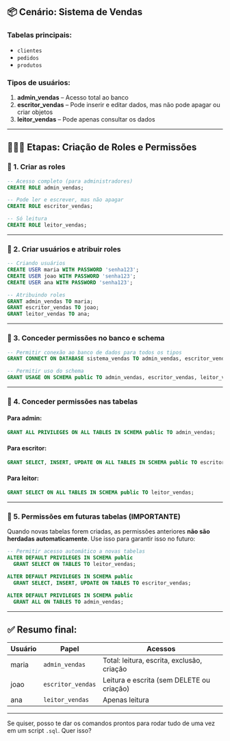 ## 📦 **Cenário: Sistema de Vendas**

### Tabelas principais:

* `clientes`
* `pedidos`
* `produtos`

### Tipos de usuários:

1. **admin\_vendas** – Acesso total ao banco
2. **escritor\_vendas** – Pode inserir e editar dados, mas não pode apagar ou criar objetos
3. **leitor\_vendas** – Pode apenas consultar os dados

---

## 🧑‍🤝‍🧑 **Etapas: Criação de Roles e Permissões**

### 🔹 1. Criar as roles

```sql
-- Acesso completo (para administradores)
CREATE ROLE admin_vendas;

-- Pode ler e escrever, mas não apagar
CREATE ROLE escritor_vendas;

-- Só leitura
CREATE ROLE leitor_vendas;
```

---

### 🔹 2. Criar usuários e atribuir roles

```sql
-- Criando usuários
CREATE USER maria WITH PASSWORD 'senha123';
CREATE USER joao WITH PASSWORD 'senha123';
CREATE USER ana WITH PASSWORD 'senha123';

-- Atribuindo roles
GRANT admin_vendas TO maria;
GRANT escritor_vendas TO joao;
GRANT leitor_vendas TO ana;
```

---

### 🔹 3. Conceder permissões no banco e schema

```sql
-- Permitir conexão ao banco de dados para todos os tipos
GRANT CONNECT ON DATABASE sistema_vendas TO admin_vendas, escritor_vendas, leitor_vendas;

-- Permitir uso do schema
GRANT USAGE ON SCHEMA public TO admin_vendas, escritor_vendas, leitor_vendas;
```

---

### 🔹 4. Conceder permissões nas tabelas

#### Para admin:

```sql
GRANT ALL PRIVILEGES ON ALL TABLES IN SCHEMA public TO admin_vendas;
```

#### Para escritor:

```sql
GRANT SELECT, INSERT, UPDATE ON ALL TABLES IN SCHEMA public TO escritor_vendas;
```

#### Para leitor:

```sql
GRANT SELECT ON ALL TABLES IN SCHEMA public TO leitor_vendas;
```

---

### 🔹 5. Permissões em futuras tabelas (IMPORTANTE)

Quando novas tabelas forem criadas, as permissões anteriores **não são herdadas automaticamente**. Use isso para garantir isso no futuro:

```sql
-- Permitir acesso automático a novas tabelas
ALTER DEFAULT PRIVILEGES IN SCHEMA public
  GRANT SELECT ON TABLES TO leitor_vendas;

ALTER DEFAULT PRIVILEGES IN SCHEMA public
  GRANT SELECT, INSERT, UPDATE ON TABLES TO escritor_vendas;

ALTER DEFAULT PRIVILEGES IN SCHEMA public
  GRANT ALL ON TABLES TO admin_vendas;
```

---

## ✅ Resumo final:

| Usuário | Papel             | Acessos                                    |
| ------- | ----------------- | ------------------------------------------ |
| maria   | `admin_vendas`    | Total: leitura, escrita, exclusão, criação |
| joao    | `escritor_vendas` | Leitura e escrita (sem DELETE ou criação)  |
| ana     | `leitor_vendas`   | Apenas leitura                             |

---

Se quiser, posso te dar os comandos prontos para rodar tudo de uma vez em um script `.sql`. Quer isso?

